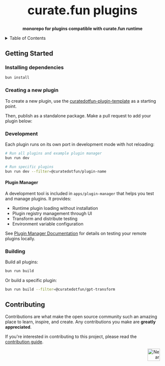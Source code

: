 <!-- markdownlint-disable MD014 -->
<!-- markdownlint-disable MD033 -->
<!-- markdownlint-disable MD041 -->
<!-- markdownlint-disable MD029 -->

<div align="center">

<h1 style="font-size: 2.5rem; font-weight: bold;">curate.fun plugins</h1>

  <p>
    <strong>monorepo for plugins compatible with curate.fun runtime</strong>
  </p>

</div>

<details>
  <summary>Table of Contents</summary>

- [Getting Started](#getting-started)
  - [Installing dependencies](#installing-dependencies)
  - [Creating a new plugin](#creating-a-new-plugin)
  - [Development](#development)
  - [Building](#building)
- [Contributing](#contributing)

</details>

## Getting Started

### Installing dependencies

```bash
bun install
```

### Creating a new plugin

To create a new plugin, use the [curatedotfun-plugin-template](https://github.com/potlock/curatedotfun-plugin-template) as a starting point.

Then, publish as a standalone package. Make a pull request to add your plugin below:

### Development

Each plugin runs on its own port in development mode with hot reloading:

```bash
# Run all plugins and example plugin manager
bun run dev

# Run specific plugins
bun run dev --filter=@curatedotfun/plugin-name
```

#### Plugin Manager

A development tool is included in `apps/plugin-manager` that helps you test and manage plugins. It provides:

- Runtime plugin loading without installation
- Plugin registry management through UI
- Transform and distribute testing
- Environment variable configuration

See [Plugin Manager Documentation](apps/plugin-manager/README.md) for details on testing your remote plugins locally.

### Building

Build all plugins:

```bash
bun run build
```

Or build a specific plugin:

```bash
bun run build --filter=@curatedotfun/gpt-transform
```

## Contributing

Contributions are what make the open source community such an amazing place to learn, inspire, and create. Any contributions you make are **greatly appreciated**.

If you're interested in contributing to this project, please read the [contribution guide](./CONTRIBUTING).

<div align="right">
<a href="https://nearbuilders.org" target="_blank">
<img
  src="https://builders.mypinata.cloud/ipfs/QmWt1Nm47rypXFEamgeuadkvZendaUvAkcgJ3vtYf1rBFj"
  alt="Near Builders"
  height="40"
/>
</a>
</div>
